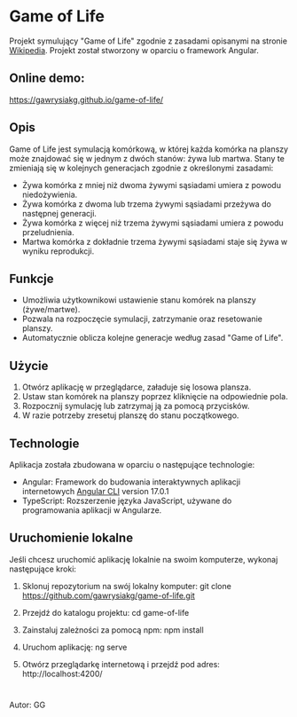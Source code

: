 # Game of Life

Projekt symulujący "Game of Life" zgodnie z zasadami opisanymi na stronie [Wikipedia](https://pl.wikipedia.org/wiki/Gra_w_%C5%BCycie). Projekt został stworzony w oparciu o framework Angular.

## Online demo:

https://gawrysiakg.github.io/game-of-life/

## Opis

Game of Life jest symulacją komórkową, w której każda komórka na planszy może znajdować się w jednym z dwóch stanów: żywa lub martwa. Stany te zmieniają się w kolejnych generacjach zgodnie z określonymi zasadami:

- Żywa komórka z mniej niż dwoma żywymi sąsiadami umiera z powodu niedożywienia.
- Żywa komórka z dwoma lub trzema żywymi sąsiadami przeżywa do następnej generacji.
- Żywa komórka z więcej niż trzema żywymi sąsiadami umiera z powodu przeludnienia.
- Martwa komórka z dokładnie trzema żywymi sąsiadami staje się żywa w wyniku reprodukcji.

## Funkcje

- Umożliwia użytkownikowi ustawienie stanu komórek na planszy (żywe/martwe).
- Pozwala na rozpoczęcie symulacji, zatrzymanie oraz resetowanie planszy.
- Automatycznie oblicza kolejne generacje według zasad "Game of Life".

## Użycie

1. Otwórz aplikację w przeglądarce, załaduje się losowa plansza.
2. Ustaw stan komórek na planszy poprzez kliknięcie na odpowiednie pola.
3. Rozpocznij symulację lub zatrzymaj ją za pomocą przycisków.
4. W razie potrzeby zresetuj planszę do stanu początkowego.

## Technologie

Aplikacja została zbudowana w oparciu o następujące technologie:

- Angular: Framework do budowania interaktywnych aplikacji internetowych [Angular CLI](https://github.com/angular/angular-cli) version 17.0.1
- TypeScript: Rozszerzenie języka JavaScript, używane do programowania aplikacji w Angularze.

## Uruchomienie lokalne

Jeśli chcesz uruchomić aplikację lokalnie na swoim komputerze, wykonaj następujące kroki:

1. Sklonuj repozytorium na swój lokalny komputer:
   git clone https://github.com/gawrysiakg/game-of-life.git

2. Przejdź do katalogu projektu:
   cd game-of-life

3. Zainstaluj zależności za pomocą npm:
   npm install

4. Uruchom aplikację:
   ng serve

5. Otwórz przeglądarkę internetową i przejdź pod adres:
   http://localhost:4200/

#

Autor: GG
